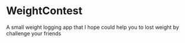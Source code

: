 # WeightContest
A small weight logging app that I hope could help you to lost weight by challenge your friends
